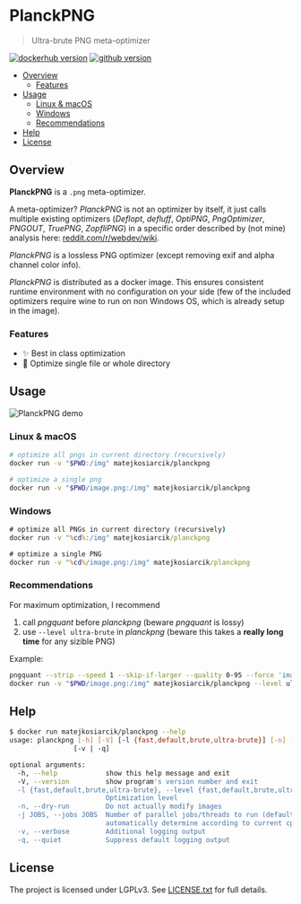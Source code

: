 # PlanckPNG

> Ultra-brute PNG meta-optimizer

[![dockerhub version](https://img.shields.io/docker/v/matejkosiarcik/planckpng?label=dockerhub&sort=semver)](https://hub.docker.com/r/matejkosiarcik/planckpng/tags?page=1&ordering=last_updated)
[![github version](https://img.shields.io/github/v/release/matejkosiarcik/planckpng?sort=semver)](https://github.com/matejkosiarcik/planckpng/releases)

<!-- toc -->

- [Overview](#overview)
  - [Features](#features)
- [Usage](#usage)
  - [Linux & macOS](#linux--macos)
  - [Windows](#windows)
  - [Recommendations](#recommendations)
- [Help](#help)
- [License](#license)

<!-- tocstop -->

## Overview

**PlanckPNG** is a `.png` meta-optimizer.

A meta-optimizer?
_PlanckPNG_ is not an optimizer by itself, it just calls multiple existing
optimizers (_Deflopt_, _defluff_, _OptiPNG_, _PngOptimizer_, _PNGOUT_,
_TruePNG_, _ZopfliPNG_) in a specific order described by (not mine) analysis
here:
[reddit.com/r/webdev/wiki](https://www.reddit.com/r/webdev/wiki/optimization#wiki_png_compression_instructions).

_PlanckPNG_ is a lossless PNG optimizer (except removing exif and alpha channel
color info).

_PlanckPNG_ is distributed as a docker image.
This ensures consistent runtime environment with no configuration on your side
(few of the included optimizers require wine to run on non Windows OS, which is
already setup in the image).

### Features

- ✨ Best in class optimization
- 📂 Optimize single file or whole directory

## Usage

![PlanckPNG demo](./doc/demo.gif)

### Linux & macOS

```sh
# optimize all pngs in current directory (recursively)
docker run -v "$PWD:/img" matejkosiarcik/planckpng

# optimize a single png
docker run -v "$PWD/image.png:/img" matejkosiarcik/planckpng
```

### Windows

```bat
# optimize all PNGs in current directory (recursively)
docker run -v "%cd%:/img" matejkosiarcik/planckpng

# optimize a single PNG
docker run -v "%cd%/image.png:/img" matejkosiarcik/planckpng
```

### Recommendations

For maximum optimization, I recommend

1. call _pngquant_ before _planckpng_ (beware _pngquant_ is lossy)
2. use `--level ultra-brute` in _planckpng_ (beware this takes a **really long time** for any sizible PNG)

Example:

```sh
pngquant --strip --speed 1 --skip-if-larger --quality 0-95 --force 'image.png' --output 'image.png'
docker run -v "$PWD/image.png:/img" matejkosiarcik/planckpng --level ultra-brute
```

## Help

```sh
$ docker run matejkosiarcik/planckpng --help
usage: planckpng [-h] [-V] [-l {fast,default,brute,ultra-brute}] [-n] [-j JOBS]
                [-v | -q]

optional arguments:
  -h, --help            show this help message and exit
  -V, --version         show program's version number and exit
  -l {fast,default,brute,ultra-brute}, --level {fast,default,brute,ultra-brute}
                        Optimization level
  -n, --dry-run         Do not actually modify images
  -j JOBS, --jobs JOBS  Number of parallel jobs/threads to run (default is 0 -
                        automatically determine according to current cpu)
  -v, --verbose         Additional logging output
  -q, --quiet           Suppress default logging output
```

## License

The project is licensed under LGPLv3.
See [LICENSE.txt](./LICENSE.txt) for full details.
